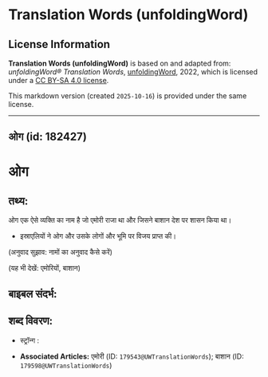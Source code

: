 # Translation Words (unfoldingWord)

## License Information

**Translation Words (unfoldingWord)** is based on and adapted from: _unfoldingWord® Translation Words_, [unfoldingWord](https://unfoldingword.org/utw), 2022, which is licensed under a [CC BY-SA 4.0 license](https://creativecommons.org/licenses/by-sa/4.0/legalcode.en).

This markdown version (created `2025-10-16`) is provided under the same license.



--------------------------------

## ओग (id: 182427)

ओग
==

तथ्य:
-----

ओग एक ऐसे व्यक्ति का नाम है जो एमोरी राजा था और जिसने बाशान देश पर शासन किया था।

* इस्राएलियों ने ओग और उसके लोगों और भूमि पर विजय प्राप्त की।

(अनुवाद सुझाव: नामों का अनुवाद कैसे करें)

(यह भी देखें: एमोरियों, बाशान)

बाइबल संदर्भ:
-------------

शब्द विवरण:
-----------

* स्ट्रॉन्ग :

* **Associated Articles:** एमोरी (ID: `179543@UWTranslationWords`); बाशान (ID: `179598@UWTranslationWords`)

